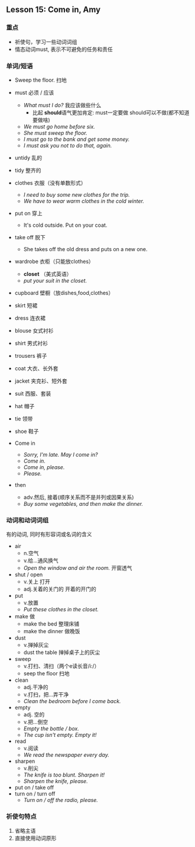 ## Lesson 15: Come in, Amy



### 重点

* 祈使句，学习一些动词词组
* 情态动词must, 表示不可避免的任务和责任

### 单词/短语

* Sweep the floor. 扫地
* must 必须 / 应该
  * *What must I do?* 我应该做些什么
    * 比起 **should**语气更加肯定: must一定要做 should可以不做(都不知道要做啥)
  * *We must go home before six.*
  * *She must sweep the floor.*
  * *I must go to the bank and get some money.*
  * *I must ask you not to do that, again.*
* untidy 乱的
* tidy 整齐的
* clothes 衣服（没有单数形式）
  * *I need to buy some new clothes for the trip.*
  * *We have to wear warm clothes in the cold winter.*
* put on 穿上

  * It's cold outside. Put on your coat.
* take off 脱下

  * She takes off the old dress and puts on a new one.
* wardrobe 衣柜（只能放clothes）
  * **closet** （美式英语）
  * *put your suit in the closet.*
* cupboard 壁橱（放dishes,food,clothes）
* skirt 短裙
* dress 连衣裙
* blouse 女式衬衫
* shirt 男式衬衫
* trousers 裤子
* coat 大衣、长外套
* jacket 夹克衫、短外套
* suit 西服、套装
* hat 帽子
* tie 领带
* shoe 鞋子
* Come in
  * *Sorry, I'm late. May I come in?*
  * *Come in.*
  * *Come in, please.*
  * *Please.*
* then
  * adv.然后, 接着(顺序关系而不是并列或因果关系)
  * *Buy some vegetables, and then make the dinner.*

### 动词和动词词组

有的动词, 同时有形容词或名词的含义

* air
  * n.空气
  * v.给...通风换气
  * *Open the window and air the room.* 开窗透气
* shut / open
  * v.关上 打开
  * adj.关着的关门的 开着的开门的
* put
  * v.放置
  * *Put these clothes in the closet.*
* make 做
  * make the bed 整理床铺
  * make the dinner 做晚饭
* dust
  * v.掸掉灰尘
  * dust the table 掸掉桌子上的灰尘
* sweep
  * v.打扫、清扫（两个e读长音/i:/）
  * seep the floor 扫地
* clean
  * adj.干净的
  * v.打扫，把...弄干净
  * *Clean the bedroom before I come back.*
* empty
  * adj. 空的
  * v.把...倒空
  * *Empty the bottle / box.*
  * *The cup isn't empty. Empty it!*
* read
  * v.阅读
  * *We read the newspaper every day.*
* sharpen
  * v.削尖
  * *The knife is too blunt. Sharpen it!*
  * *Sharpen the knife, please.*
* put on / take off
* turn on / turn off
  * *Turn on / off the radio, please.*

### 祈使句特点

1. 省略主语
2. 直接使用动词原形